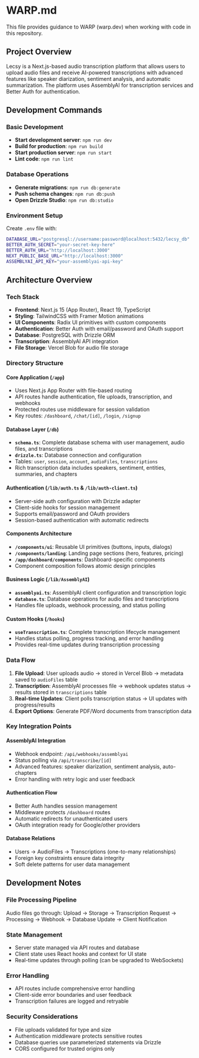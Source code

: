 # WARP.md

This file provides guidance to WARP (warp.dev) when working with code in this repository.

## Project Overview

Lecsy is a Next.js-based audio transcription platform that allows users to upload audio files and receive AI-powered transcriptions with advanced features like speaker diarization, sentiment analysis, and automatic summarization. The platform uses AssemblyAI for transcription services and Better Auth for authentication.

## Development Commands

### Basic Development
- **Start development server**: `npm run dev`
- **Build for production**: `npm run build`
- **Start production server**: `npm run start`
- **Lint code**: `npm run lint`

### Database Operations
- **Generate migrations**: `npm run db:generate`
- **Push schema changes**: `npm run db:push`
- **Open Drizzle Studio**: `npm run db:studio`

### Environment Setup
Create `.env` file with:
```bash
DATABASE_URL="postgresql://username:password@localhost:5432/lecsy_db"
BETTER_AUTH_SECRET="your-secret-key-here"
BETTER_AUTH_URL="http://localhost:3000"
NEXT_PUBLIC_BASE_URL="http://localhost:3000"
ASSEMBLYAI_API_KEY="your-assemblyai-api-key"
```

## Architecture Overview

### Tech Stack
- **Frontend**: Next.js 15 (App Router), React 19, TypeScript
- **Styling**: TailwindCSS with Framer Motion animations
- **UI Components**: Radix UI primitives with custom components
- **Authentication**: Better Auth with email/password and OAuth support
- **Database**: PostgreSQL with Drizzle ORM
- **Transcription**: AssemblyAI API integration
- **File Storage**: Vercel Blob for audio file storage

### Directory Structure

#### Core Application (`/app`)
- Uses Next.js App Router with file-based routing
- API routes handle authentication, file uploads, transcription, and webhooks
- Protected routes use middleware for session validation
- Key routes: `/dashboard`, `/chat/[id]`, `/login`, `/signup`

#### Database Layer (`/db`)
- **`schema.ts`**: Complete database schema with user management, audio files, and transcriptions
- **`drizzle.ts`**: Database connection and configuration
- Tables: `user`, `session`, `account`, `audioFiles`, `transcriptions`
- Rich transcription data includes speakers, sentiment, entities, summaries, and chapters

#### Authentication (`/lib/auth.ts` & `/lib/auth-client.ts`)
- Server-side auth configuration with Drizzle adapter
- Client-side hooks for session management
- Supports email/password and OAuth providers
- Session-based authentication with automatic redirects

#### Components Architecture
- **`/components/ui`**: Reusable UI primitives (buttons, inputs, dialogs)
- **`/components/landing`**: Landing page sections (hero, features, pricing)
- **`/app/dashboard/components`**: Dashboard-specific components
- Component composition follows atomic design principles

#### Business Logic (`/lib/AssemblyAI`)
- **`assemblyai.ts`**: AssemblyAI client configuration and transcription logic
- **`database.ts`**: Database operations for audio files and transcriptions
- Handles file uploads, webhook processing, and status polling

#### Custom Hooks (`/hooks`)
- **`useTranscription.ts`**: Complete transcription lifecycle management
- Handles status polling, progress tracking, and error handling
- Provides real-time updates during transcription processing

### Data Flow

1. **File Upload**: User uploads audio → stored in Vercel Blob → metadata saved to `audioFiles` table
2. **Transcription**: AssemblyAI processes file → webhook updates status → results stored in `transcriptions` table
3. **Real-time Updates**: Client polls transcription status → UI updates with progress/results
4. **Export Options**: Generate PDF/Word documents from transcription data

### Key Integration Points

#### AssemblyAI Integration
- Webhook endpoint: `/api/webhooks/assemblyai`
- Status polling via `/api/transcribe/[id]`
- Advanced features: speaker diarization, sentiment analysis, auto-chapters
- Error handling with retry logic and user feedback

#### Authentication Flow
- Better Auth handles session management
- Middleware protects `/dashboard` routes
- Automatic redirects for unauthenticated users
- OAuth integration ready for Google/other providers

#### Database Relations
- Users → AudioFiles → Transcriptions (one-to-many relationships)
- Foreign key constraints ensure data integrity
- Soft delete patterns for user data management

## Development Notes

### File Processing Pipeline
Audio files go through: Upload → Storage → Transcription Request → Processing → Webhook → Database Update → Client Notification

### State Management
- Server state managed via API routes and database
- Client state uses React hooks and context for UI state
- Real-time updates through polling (can be upgraded to WebSockets)

### Error Handling
- API routes include comprehensive error handling
- Client-side error boundaries and user feedback
- Transcription failures are logged and retryable

### Security Considerations
- File uploads validated for type and size
- Authentication middleware protects sensitive routes
- Database queries use parameterized statements via Drizzle
- CORS configured for trusted origins only